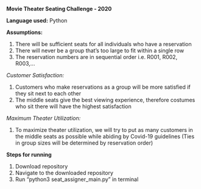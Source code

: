 **Movie Theater Seating Challenge - 2020**

**Language used:**  Python

**Assumptions:**

1. There will be sufficient seats for all individuals who have a reservation
2. There will never be a group that’s too large to fit within a single row
3. The reservation numbers are in sequential order i.e. R001, R002, R003,...

_Customer Satisfaction:_

1. Customers who make reservations as a group will be more satisfied if they sit next to each other
2. The middle seats give the best viewing experience, therefore costumes who sit there will have the highest satisfaction

_Maximum Theater Utilization:_

1. To maximize theater utilization, we will try to put as many customers in the middle seats as possible while abiding by Covid-19 guidelines (Ties in group sizes will be determined by reservation order)

**Steps for running**
1. Download repository
2. Navigate to the downloaded repository
2. Run “python3 seat_assigner_main.py” in terminal
